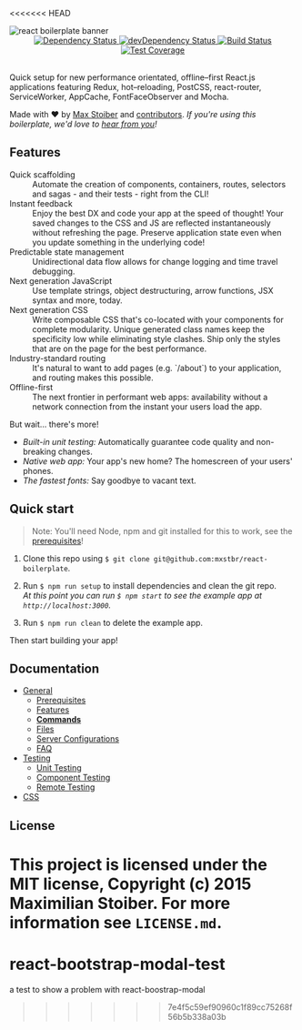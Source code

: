 <<<<<<< HEAD
<br />

<img src="https://raw.githubusercontent.com/mxstbr/react-boilerplate-brand/master/assets/banner-metal.jpg" alt="react boilerplate banner" align="center" />

<br />

<div align="center">
  <!-- Dependency Status -->
  <a href="https://david-dm.org/mxstbr/react-boilerplate/v3.0.0">
    <img src="https://david-dm.org/mxstbr/react-boilerplate/v3.0.0.svg" alt="Dependency Status" />
  </a>
  <!-- devDependency Status -->
  <a href="https://david-dm.org/mxstbr/react-boilerplate/v3.0.0#info=devDependencies">
    <img src="https://david-dm.org/mxstbr/react-boilerplate/v3.0.0/dev-status.svg" alt="devDependency Status" />
  </a>
  <!-- Build Status -->
  <a href="https://travis-ci.org/mxstbr/react-boilerplate?branch=v3.0.0">
    <img src="https://travis-ci.org/mxstbr/react-boilerplate.svg?branch=v3.0.0" alt="Build Status" />
  </a>
  <!-- Test Coverage -->
  <a href="https://coveralls.io/r/mxstbr/react-boilerplate?branch=v3.0.0">
    <img src="https://coveralls.io/repos/github/mxstbr/react-boilerplate/badge.svg?branch=v3.0.0" alt="Test Coverage" />
  </a>
</div>

<br />

Quick setup for new performance orientated, offline–first React.js applications featuring Redux, hot–reloading, PostCSS, react-router, ServiceWorker, AppCache, FontFaceObserver and Mocha.

Made with :heart: by [Max Stoiber](https://twitter.com/mxstbr) and [contributors](https://github.com/mxstbr/react-boilerplate/graphs/contributors). *If you're using this boilerplate, we'd love to [hear from you](https://github.com/mxstbr/react-boilerplate/issues/115)!*

## Features

<dl>
  <dt>Quick scaffolding</dt>
  <dd>Automate the creation of components, containers, routes, selectors and sagas - and their tests - right from the CLI!</dd>

  <dt>Instant feedback</dt>
  <dd>Enjoy the best DX and code your app at the speed of thought! Your saved changes to the CSS and JS are reflected instantaneously without refreshing the page. Preserve application state even when you update something in the underlying code!</dd>

  <dt>Predictable state management</dt>
  <dd>Unidirectional data flow allows for change logging and time travel debugging.</dd>

  <dt>Next generation JavaScript</dt>
  <dd>Use template strings, object destructuring, arrow functions, JSX syntax and more, today.</dd>

  <dt>Next generation CSS</dt>
  <dd>Write composable CSS that's co-located with your components for complete modularity. Unique generated class names keep the specificity low while eliminating style clashes. Ship only the styles that are on the page for the best performance.</dd>

  <dt>Industry-standard routing</dt>
  <dd>It's natural to want to add pages (e.g. `/about`) to your application, and routing makes this possible.</dd>

  <dt>Offline-first</dt>
  <dd>The next frontier in performant web apps: availability without a network connection from the instant your users load the app.</dd>
</dl>

But wait... there's more!

  - *Built-in unit testing:* Automatically guarantee code quality and non-breaking changes.
  - *Native web app:* Your app's new home? The homescreen of your users' phones.
  - *The fastest fonts:* Say goodbye to vacant text.

## Quick start

> Note: You'll need Node, npm and git installed for this to work, see the [prerequisites](./docs/general/prerequisites.md)!

1. Clone this repo using `$ git clone git@github.com:mxstbr/react-boilerplate`.

2. Run `$ npm run setup` to install dependencies and clean the git repo.<br /> *At this point you can run `$ npm start` to see the example app at `http://localhost:3000`.*

3. Run `$ npm run clean` to delete the example app.

Then start building your app!

## Documentation

- [General](docs/general)
  - [Prerequisites](docs/general/prerequisites.md)
  - [Features](docs/general/features.md)
  - [**Commands**](docs/general/commands.md)
  - [Files](docs/general/files.md)
  - [Server Configurations](docs/general/server-configs.md)
  - [FAQ](docs/general/faq.md)
- [Testing](docs/testing)
  - [Unit Testing](docs/general/unit-testing.md)
  - [Component Testing](docs/general/component-testing.md)
  - [Remote Testing](docs/general/remote-testing.md)
- [CSS](docs/css)

## License

This project is licensed under the MIT license, Copyright (c) 2015 Maximilian Stoiber. For more information see `LICENSE.md`.
=======
# react-bootstrap-modal-test
a test to show a problem with react-boostrap-modal
>>>>>>> 7e4f5c59ef90960c1f89cc75268f56b5b338a03b
